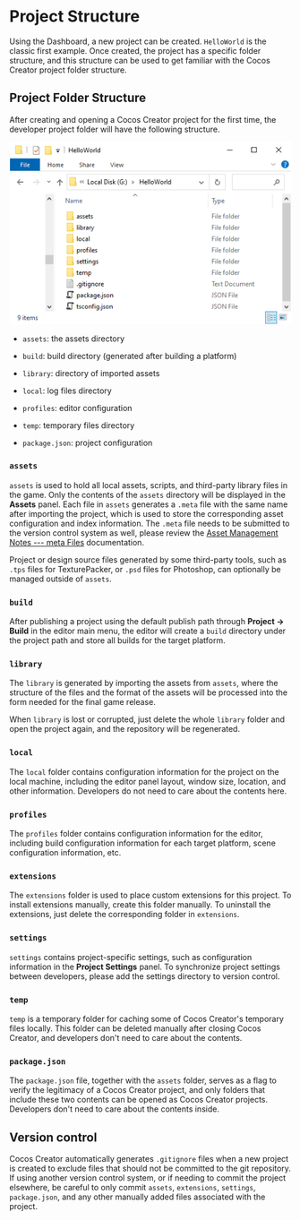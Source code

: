 # Project Structure

Using the Dashboard, a new project can be created. `HelloWorld` is the classic first example. Once created, the project has a specific folder structure, and this structure can be used to get familiar with the Cocos Creator project folder structure.

## Project Folder Structure

After creating and opening a Cocos Creator project for the first time, the developer project folder will have the following structure.

![project-file](index/project-file.png)

- `assets`: the assets directory

- `build`: build directory (generated after building a platform)

- `library`: directory of imported assets

- `local`: log files directory

- `profiles`: editor configuration

- `temp`: temporary files directory

- `package.json`: project configuration

### `assets`

`assets` is used to hold all local assets, scripts, and third-party library files in the game. Only the contents of the `assets` directory will be displayed in the **Assets** panel. Each file in `assets` generates a `.meta` file with the same name after importing the project, which is used to store the corresponding asset configuration and index information. The `.meta` file needs to be submitted to the version control system as well, please review the [Asset Management Notes --- meta Files](../../advanced-topics/meta.md) documentation.

Project or design source files generated by some third-party tools, such as `.tps` files for TexturePacker, or `.psd` files for Photoshop, can optionally be managed outside of `assets`.

### `build`

After publishing a project using the default publish path through **Project -> Build** in the editor main menu, the editor will create a `build` directory under the project path and store all builds for the target platform.

### `library`

The `library` is generated by importing the assets from `assets`, where the structure of the files and the format of the assets will be processed into the form needed for the final game release.

When `library` is lost or corrupted, just delete the whole `library` folder and open the project again, and the repository will be regenerated.

### `local`

The `local` folder contains configuration information for the project on the local machine, including the editor panel layout, window size, location, and other information. Developers do not need to care about the contents here.

### `profiles`

The `profiles` folder contains configuration information for the editor, including build configuration information for each target platform, scene configuration information, etc.

### `extensions`

The `extensions` folder is used to place custom extensions for this project. To install extensions manually, create this folder manually. To uninstall the extensions, just delete the corresponding folder in `extensions`.

### `settings`

`settings` contains project-specific settings, such as configuration information in the **Project Settings** panel. To synchronize project settings between developers, please add the settings directory to version control.

### `temp`

`temp` is a temporary folder for caching some of Cocos Creator's temporary files locally. This folder can be deleted manually after closing Cocos Creator, and developers don't need to care about the contents.

### `package.json`

The `package.json` file, together with the `assets` folder, serves as a flag to verify the legitimacy of a Cocos Creator project, and only folders that include these two contents can be opened as Cocos Creator projects. Developers don't need to care about the contents inside.

## Version control

Cocos Creator automatically generates `.gitignore` files when a new project is created to exclude files that should not be committed to the git repository. If using another version control system, or if needing to commit the project elsewhere, be careful to only commit `assets`, `extensions`, `settings`, `package.json`, and any other manually added files associated with the project.
